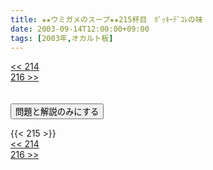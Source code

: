 ```yaml
---
title: ★★ウミガメのスープ★★215杯目　ﾎﾟｯｷｰﾃﾞｺﾚの味
date: 2003-09-14T12:00:00+09:00
tags: [2003年,オカルト板]
---
```

<div class="th_left"><a href="../214"><< 214</a></div>
<div class="th_right"><a href="../216">216 >></a></div>
<br><br>
<script src="../../js/cupsoup.js"></script>
<form>
<input type="button" value="問題と解説のみにする" onClick="toggleCupsoup()">
</form>
{{< 215 >}}
<div class="th_left"><a href="../214"><< 214</a></div>
<div class="th_right"><a href="../216">216 >></a></div>